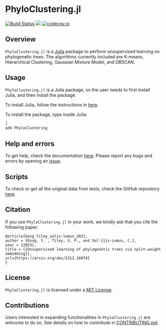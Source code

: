 # PhyloClustering.jl

[![Build Status](https://github.com/solislemuslab/PhyloClustering.jl/actions/workflows/CI.yml/badge.svg?branch=master)](https://github.com/solislemuslab/PhyloClustering.jl/actions/workflows/CI.yml?query=branch%3Amaster)
[![](https://img.shields.io/badge/docs-dev-blue.svg)](https://solislemuslab.github.io/PhyloClustering.jl/dev)
[![codecov.io](https://codecov.io/gh/YiboK/PhyloClustering.jl/branch/master/graph/badge.svg?token=AXGI6GHHCY)](http://codecov.io/gh/YiboK/PhyloClustering.jl)

## Overview

`PhyloClustering.jl` is a [Julia](http://julialang.org/) package to perform unsupervised learning on phylogenetic trees. The algorithms currently included are K-means, Hierarchical Clustering, Gaussian Mixture Model, and DBSCAN.

## Usage

`PhyloClustering.jl` is a Julia package, so the user needs to first install Julia, and then install the package.

To install Julia, follow the instructions in [here](https://julialang.org/downloads/).

To install the package, type inside Julia:
```julia
]
add PhyloClustering
```
## Help and errors

To get help, check the documentation [here](https://solislemuslab.github.io/PhyloClustering.jl/dev). Please report any bugs and errors by opening an
[issue](https://github.com/solislemuslab/PhyloClustering.jl/issues/new).

## Scripts

To check or get all the original data from tests, check the GitHub repository [here](https://github.com/YiboK/PhyloClustering-scripts).

## Citation

If you use `PhyloClustering.jl` in your work, we kindly ask that you cite the following paper: 
```
@article{kong_Tiley_solis-lemus_2023,
author = {Kong, Y. , Tiley, G. P., and Sol'{i}s-Lemus, C.},
year = {2023},
title = {{Unsupervised learning of phylogenetic trees via split-weight embedding}},
url={https://arxiv.org/abs/2312.16074}
}
```

## License

`PhyloClustering.jl` is licensed under a
[MIT License](https://github.com/solislemuslab/PhyloClustering.jl/blob/master/LICENSE).

## Contributions

Users interested in expanding functionalities in `PhyloClustering.jl` are welcome to do so. See details on how to contribute in [CONTRIBUTING.md](https://github.com/solislemuslab/PhyloClustering.jl/blob/master/CONTRIBUTING.md).

